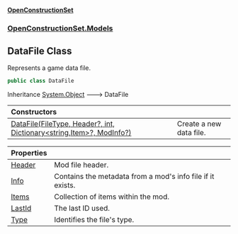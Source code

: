 #### [OpenConstructionSet](index.md 'index')
### [OpenConstructionSet.Models](index.md#OpenConstructionSet_Models 'OpenConstructionSet.Models')
## DataFile Class
Represents a game data file.  
```csharp
public class DataFile
```

Inheritance [System.Object](https://docs.microsoft.com/en-us/dotnet/api/System.Object 'System.Object') &#129106; DataFile  

| Constructors | |
| :--- | :--- |
| [DataFile(FileType, Header?, int, Dictionary&lt;string,Item&gt;?, ModInfo?)](EuyWHXbtO5Kwo4voXJHLSA.md 'OpenConstructionSet.Models.DataFile.DataFile(OpenConstructionSet.Models.FileType, OpenConstructionSet.Models.Header?, int, System.Collections.Generic.Dictionary&lt;string,OpenConstructionSet.Models.Item&gt;?, OpenConstructionSet.Models.ModInfo?)') | Create a new data file.<br/> |

| Properties | |
| :--- | :--- |
| [Header](i42TR4_P8b7ybss9s6bhjQ.md 'OpenConstructionSet.Models.DataFile.Header') | Mod file header.<br/> |
| [Info](FPBz6VvN2Ts257KGgy+KjA.md 'OpenConstructionSet.Models.DataFile.Info') | Contains the metadata from a mod's info file if it exists.<br/> |
| [Items](7r6az6q8i73_3G_0bM_7WQ.md 'OpenConstructionSet.Models.DataFile.Items') | Collection of items within the mod.<br/> |
| [LastId](s1EoACNuwWuMcCqCWB3ZHQ.md 'OpenConstructionSet.Models.DataFile.LastId') | The last ID used.<br/> |
| [Type](gDvxO300ZOAg8pw_4NZjNg.md 'OpenConstructionSet.Models.DataFile.Type') | Identifies the file's type.<br/> |
